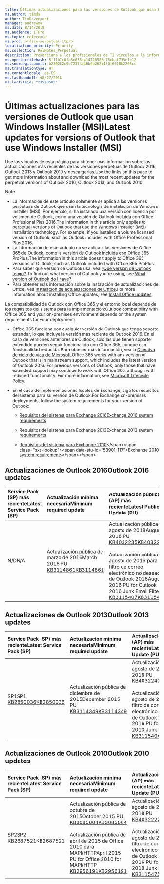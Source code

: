 ```yaml
---
title: Últimas actualizaciones para las versiones de Outlook que usan Windows Installer (MSI)
ms.author: timda
author: TimDavenport
manager: andrewmo
ms.date: 8/14/2018
ms.audience: ITPro
ms.topic: reference
ms.prod: office-perpetual-itpro
localization_priority: Priority
ms.collection: RelNotes_Perpetual
description: Proporciona a los profesionales de TI vínculos a la información de las últimas actualizaciones de las versiones perpetuas de Outlook 2016, Outlook 2013 y Outlook 2010.
ms.openlocfilehash: 5f11b7c8fa3c653c414720582c75cbaf733e1e12
ms.sourcegitcommit: b230282c9b72374d46b6b262b450f6618b2205cc
ms.translationtype: HT
ms.contentlocale: es-ES
ms.lasthandoff: 08/27/2018
ms.locfileid: "23520502"
---
```

# <a name="latest-updates-for-versions-of-outlook-that-use-windows-installer-msi"></a><span data-ttu-id="53901-103">Últimas actualizaciones para las versiones de Outlook que usan Windows Installer (MSI)</span><span class="sxs-lookup"><span data-stu-id="53901-103">Latest updates for versions of Outlook that use Windows Installer (MSI)</span></span>

<span data-ttu-id="53901-104">Use los vínculos de esta página para obtener más información sobre las actualizaciones más recientes de las versiones perpetuas de Outlook 2016, Outlook 2013 y Outlook 2010 y descargarlas.</span><span class="sxs-lookup"><span data-stu-id="53901-104">Use the links on this page to get more information about and download the most recent updates for the perpetual versions of Outlook 2016, Outlook 2013, and Outlook 2010.</span></span>
  
> [!NOTE]
> - <span data-ttu-id="53901-p101">La información de este artículo solamente se aplica a las versiones perpetuas de Outlook que usan la tecnología de instalación de Windows Installer (MSI). Por ejemplo, si ha instalado una versión con licencia por volumen de Outlook, como una versión de Outlook incluida con Office Profesional Plus 2016.</span><span class="sxs-lookup"><span data-stu-id="53901-p101">The information in this article only applies to perpetual versions of Outlook that use the Windows Installer (MSI) installation technology. For example, if you installed a volume licensed version of Outlook, such as Outlook included with Office Professional Plus 2016.</span></span>
> - <span data-ttu-id="53901-107">La información de este artículo no se aplica a las versiones de Office 365 de Outlook, como la versión de Outlook incluida con Office 365 ProPlus.</span><span class="sxs-lookup"><span data-stu-id="53901-107">The information in this article doesn't apply to Office 365 versions of Outlook, such as Outlook included with Office 365 ProPlus.</span></span>
> - <span data-ttu-id="53901-108">Para saber qué versión de Outlook usa, vea [¿Qué versión de Outlook tengo?](https://support.office.com/article/b3a9568c-edb5-42b9-9825-d48d82b2257c).</span><span class="sxs-lookup"><span data-stu-id="53901-108">To find out what version of Outlook you're using, see [What version of Outlook do I have?](https://support.office.com/article/b3a9568c-edb5-42b9-9825-d48d82b2257c)</span></span>
> - <span data-ttu-id="53901-109">Para obtener más información sobre la instalación de actualizaciones de Office, vea [Instalación de actualizaciones de Office](https://support.office.com/article/2ab296f3-7f03-43a2-8e50-46de917611c5).</span><span class="sxs-lookup"><span data-stu-id="53901-109">For more information about installing Office updates, see [Install Office updates](https://support.office.com/article/2ab296f3-7f03-43a2-8e50-46de917611c5).</span></span> 
  
<span data-ttu-id="53901-110">La compatibilidad de Outlook con Office 365 y el entorno local depende de los requisitos del sistema para la implementación:</span><span class="sxs-lookup"><span data-stu-id="53901-110">Outlook compatibility with Office 365 and your on-premises environment depends on the system requirements for your deployment:</span></span>
  
- <span data-ttu-id="53901-p102">Office 365 funciona con cualquier versión de Outlook que tenga soporte estándar, lo que incluye la versión más reciente de Outlook 2016. En el caso de versiones anteriores de Outlook, solo las que tienen soporte extendido pueden seguir funcionando con Office 365, aunque con funcionalidad reducida. Para obtener más información, vea la [Directiva de ciclo de vida de Microsoft](https://support.microsoft.com/lifecycle).</span><span class="sxs-lookup"><span data-stu-id="53901-p102">Office 365 works with any version of Outlook that is in mainstream support, which includes the latest version of Outlook 2016. For previous versions of Outlook, only those that have extended support may continue to work with Office 365, although with reduced functionality. For more information, see [Microsoft Lifecycle Policy](https://support.microsoft.com/lifecycle).</span></span>
    
- <span data-ttu-id="53901-114">En el caso de implementaciones locales de Exchange, siga los requisitos del sistema para su versión de Outlook:</span><span class="sxs-lookup"><span data-stu-id="53901-114">For Exchange on-premises deployments, follow the system requirements for your version of Outlook:</span></span>
    
  - [<span data-ttu-id="53901-115">Requisitos del sistema para Exchange 2016</span><span class="sxs-lookup"><span data-stu-id="53901-115">Exchange 2016 system requirements</span></span>](https://docs.microsoft.com/Exchange/plan-and-deploy/system-requirements)
    
  - [<span data-ttu-id="53901-116">Requisitos del sistema para Exchange 2013</span><span class="sxs-lookup"><span data-stu-id="53901-116">Exchange 2013 system requirements</span></span>](https://technet.microsoft.com/en-us/library/aa996719%28v=exchg.150%29.aspx)
    
  - <span data-ttu-id="53901-117">[Requisitos del sistema para Exchange 2010](https://docs.microsoft.com/previous-versions/office/exchange-server-2010/aa996719(v=exchg.141))</span><span class="sxs-lookup"><span data-stu-id="53901-117">[Exchange 2010 system requirements](https://docs.microsoft.com/previous-versions/office/exchange-server-2010/aa996719(v=exchg.141))</span></span>

   
## <a name="outlook-2016-updates"></a><span data-ttu-id="53901-118">Actualizaciones de Outlook 2016</span><span class="sxs-lookup"><span data-stu-id="53901-118">Outlook 2016 updates</span></span>

|<span data-ttu-id="53901-119">**Service Pack (SP) más reciente**</span><span class="sxs-lookup"><span data-stu-id="53901-119">**Latest Service Pack (SP)**</span></span>|<span data-ttu-id="53901-120">**Actualización mínima necesaria**</span><span class="sxs-lookup"><span data-stu-id="53901-120">**Minimum required update**</span></span>|<span data-ttu-id="53901-121">**Actualización pública (AP) más reciente**</span><span class="sxs-lookup"><span data-stu-id="53901-121">**Latest Public Update (PU)**</span></span>|
|:-----|:-----|:-----|
|<span data-ttu-id="53901-122">N/D</span><span class="sxs-lookup"><span data-stu-id="53901-122">N/A</span></span>  <br/> |<span data-ttu-id="53901-123">Actualización pública de marzo de 2016</span><span class="sxs-lookup"><span data-stu-id="53901-123">March 2016 PU</span></span> <br/>[<span data-ttu-id="53901-124">KB3114861</span><span class="sxs-lookup"><span data-stu-id="53901-124">KB3114861</span></span>](https://support.microsoft.com/help/3114861) <br/> |<span data-ttu-id="53901-125">Actualización pública de agosto de 2018</span><span class="sxs-lookup"><span data-stu-id="53901-125">August 2018 PU</span></span> <br/>[<span data-ttu-id="53901-126">KB4032235</span><span class="sxs-lookup"><span data-stu-id="53901-126">KB4032235</span></span>](https://support.microsoft.com/en-us/help/4032235) <br/><br/> <span data-ttu-id="53901-127">Actualización pública de agosto de 2016 para el filtro de correo electrónico no deseado de Outlook 2016</span><span class="sxs-lookup"><span data-stu-id="53901-127">August 2016 PU for Outlook 2016 Junk Email Filter</span></span>  <br/>[<span data-ttu-id="53901-128">KB3115407</span><span class="sxs-lookup"><span data-stu-id="53901-128">KB3115407</span></span>](https://support.microsoft.com/help/3115407) <br/> |
   
## <a name="outlook-2013-updates"></a><span data-ttu-id="53901-129">Actualizaciones de Outlook 2013</span><span class="sxs-lookup"><span data-stu-id="53901-129">Outlook 2013 updates</span></span>

|<span data-ttu-id="53901-130">**Service Pack (SP) más reciente**</span><span class="sxs-lookup"><span data-stu-id="53901-130">**Latest Service Pack (SP)**</span></span>|<span data-ttu-id="53901-131">**Actualización mínima necesaria**</span><span class="sxs-lookup"><span data-stu-id="53901-131">**Minimum required update**</span></span>|<span data-ttu-id="53901-132">**Actualización pública (AP) más reciente**</span><span class="sxs-lookup"><span data-stu-id="53901-132">**Latest Public Update (PU)**</span></span>|
|:-----|:-----|:-----|
|<span data-ttu-id="53901-133">SP1</span><span class="sxs-lookup"><span data-stu-id="53901-133">SP1</span></span>  <br/>[<span data-ttu-id="53901-134">KB2850036</span><span class="sxs-lookup"><span data-stu-id="53901-134">KB2850036</span></span>](https://go.microsoft.com/fwlink/p/?LinkId=512538) <br/> |<span data-ttu-id="53901-135">Actualización pública de diciembre de 2015</span><span class="sxs-lookup"><span data-stu-id="53901-135">December 2015 PU</span></span> <br/>[<span data-ttu-id="53901-136">KB3114349</span><span class="sxs-lookup"><span data-stu-id="53901-136">KB3114349</span></span>](https://support.microsoft.com/kb/3114349) <br/> |<span data-ttu-id="53901-137">Actualización pública de agosto de 2018</span><span class="sxs-lookup"><span data-stu-id="53901-137">August 2018 PU</span></span> <br/>[<span data-ttu-id="53901-138">KB4032240</span><span class="sxs-lookup"><span data-stu-id="53901-138">KB4032240</span></span>](https://support.microsoft.com/en-us/help/4032240) <br/><br/>  <span data-ttu-id="53901-139">Actualización pública de agosto de 2016 para el filtro de correo electrónico no deseado de Outlook 2013</span><span class="sxs-lookup"><span data-stu-id="53901-139">August 2016 PU for Outlook 2013 Junk Email Filter</span></span> <br/> [<span data-ttu-id="53901-140">KB3115404</span><span class="sxs-lookup"><span data-stu-id="53901-140">KB3115404</span></span>](https://support.microsoft.com/kb/3115404) <br/> |
   
## <a name="outlook-2010-updates"></a><span data-ttu-id="53901-141">Actualizaciones de Outlook 2010</span><span class="sxs-lookup"><span data-stu-id="53901-141">Outlook 2010 updates</span></span>

|<span data-ttu-id="53901-142">**Service Pack (SP) más reciente**</span><span class="sxs-lookup"><span data-stu-id="53901-142">**Latest Service Pack (SP)**</span></span>|<span data-ttu-id="53901-143">**Actualización mínima necesaria**</span><span class="sxs-lookup"><span data-stu-id="53901-143">**Minimum required update**</span></span>|<span data-ttu-id="53901-144">**Actualización pública (AP) más reciente**</span><span class="sxs-lookup"><span data-stu-id="53901-144">**Latest Public Update (PU)**</span></span>|
|:-----|:-----|:-----|
|<span data-ttu-id="53901-145">SP2</span><span class="sxs-lookup"><span data-stu-id="53901-145">SP2</span></span> <br/>[<span data-ttu-id="53901-146">KB2687521</span><span class="sxs-lookup"><span data-stu-id="53901-146">KB2687521</span></span>](https://go.microsoft.com/fwlink/p/?LinkId=512542) <br/> |<span data-ttu-id="53901-147">Actualización pública de octubre de 2015</span><span class="sxs-lookup"><span data-stu-id="53901-147">October 2015 PU</span></span> <br/> [<span data-ttu-id="53901-148">KB3085604</span><span class="sxs-lookup"><span data-stu-id="53901-148">KB3085604</span></span>](https://support.microsoft.com/kb/3085604) <br/><br/>  <span data-ttu-id="53901-149">Actualización pública de abril de 2015 de Office 2010 para MAPI/HTTP</span><span class="sxs-lookup"><span data-stu-id="53901-149">April 2015 PU for Office 2010 for MAPI/HTTP</span></span> <br/> [<span data-ttu-id="53901-150">KB2956191</span><span class="sxs-lookup"><span data-stu-id="53901-150">KB2956191</span></span>](https://support.microsoft.com/en-us/help/2956191/april-14-2015-update-for-office-2010-kb2956191) <br/> |<span data-ttu-id="53901-151">Actualización pública de agosto de 2018</span><span class="sxs-lookup"><span data-stu-id="53901-151">August 2018 PU</span></span> <br/>[<span data-ttu-id="53901-152">KB4032222</span><span class="sxs-lookup"><span data-stu-id="53901-152">KB4032222</span></span>](https://support.microsoft.com/en-us/help/4032222) <br/><br/>  <span data-ttu-id="53901-153">Actualización pública de agosto de 2016 para el filtro de correo electrónico no deseado de Outlook 2010</span><span class="sxs-lookup"><span data-stu-id="53901-153">August 2016 PU for Outlook 2010 Junk Email Filter</span></span> <br/> [<span data-ttu-id="53901-154">KB3115475</span><span class="sxs-lookup"><span data-stu-id="53901-154">KB3115475</span></span>](https://support.microsoft.com/kb/3115475) <br/> |
   


